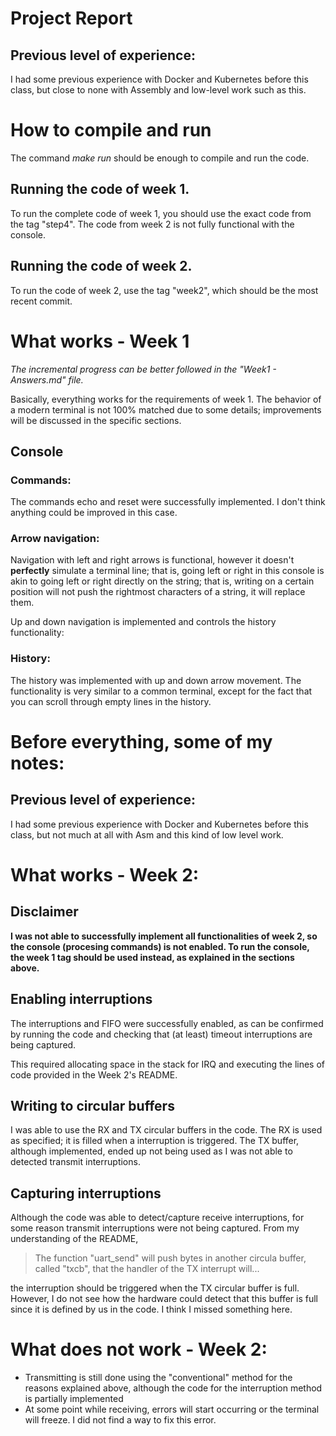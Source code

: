 # Project Report
## Previous level of experience:
I had some previous experience with Docker and Kubernetes before this class, but close to none with Assembly and low-level work such as this.

# How to compile and run
The command *make run* should be enough to compile and run the code. 

## Running the code of week 1.
To run the complete code of week 1, you should use the exact code from the tag "step4". The code from week 2 is not fully functional with the console.

## Running the code of week 2.
To run the code of week 2, use the tag "week2", which should be the most recent commit.

# What works - Week 1
*The incremental progress can be better followed in the "Week1 - Answers.md" file.*

Basically, everything works for the requirements of week 1. The behavior of a modern terminal is not 100% matched due to some details; improvements will be discussed in the specific sections.

## Console
### Commands:
The commands echo and reset were successfully implemented. I don't think anything could be improved in this case.

### Arrow navigation:
Navigation with left and right arrows is functional, however it doesn't **perfectly** simulate a terminal line; that is, going left or right in this console is akin to going left or right directly on the string; that is, writing on a certain position will not push the rightmost characters of a string, it will replace them.

Up and down navigation is implemented and controls the history functionality:

### History:
The history was implemented with up and down arrow movement. The functionality is very similar to a common terminal, except for the fact that you can scroll through empty lines in the history.

# Before everything, some of my notes:
## Previous level of experience:
I had some previous experience with Docker and Kubernetes before this class, but not much at all with Asm and this kind of low level work.

# What works - Week 2:
## Disclaimer
**I was not able to successfully implement all functionalities of week 2, so the console (procesing commands) is not enabled. To run the console, the week 1 tag should be used instead, as explained in the sections above.**

## Enabling interruptions
The interruptions and FIFO were successfully enabled, as can be confirmed by running the code and checking that (at least) timeout interruptions are being captured.

This required allocating space in the stack for IRQ and executing the lines of code provided in the Week 2's README.

## Writing to circular buffers
I was able to use the RX and TX circular buffers in the code. The RX is used as specified; it is filled when a interruption is triggered. The TX buffer, although implemented, ended up not being used as I was not able to detected transmit interruptions.

## Capturing interruptions
Although the code was able to detect/capture receive interruptions, for some reason transmit interruptions were not being captured. From my understanding of the README,

>The function "uart_send" will push bytes in another circula buffer,
called "txcb", that the handler of the TX interrupt will...

the interruption should be triggered when the TX circular buffer is full. However, I do not see how the hardware could detect that this buffer is full since it is defined by us in the code. I think I missed something here.



# What does not work - Week 2:
- Transmitting is still done using the "conventional" method for the reasons explained above, although the code for the interruption method is partially implemented
- At some point while receiving, errors will start occurring or the terminal will freeze. I did not find a way to fix this error.
